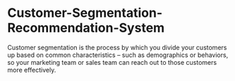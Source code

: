 # Customer-Segmentation-Recommendation-System
Customer segmentation is the process by which you divide your customers up based on common characteristics – such as demographics or behaviors, so your marketing team or sales team can reach out to those customers more effectively. 
